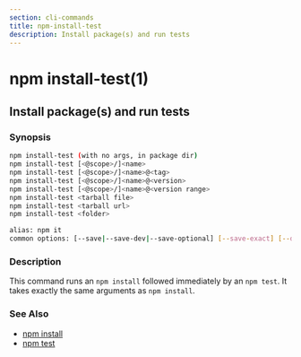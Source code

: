 ```yaml
---
section: cli-commands 
title: npm-install-test
description: Install package(s) and run tests
---
```


# npm install-test(1)

## Install package(s) and run tests

### Synopsis

```bash
npm install-test (with no args, in package dir)
npm install-test [<@scope>/]<name>
npm install-test [<@scope>/]<name>@<tag>
npm install-test [<@scope>/]<name>@<version>
npm install-test [<@scope>/]<name>@<version range>
npm install-test <tarball file>
npm install-test <tarball url>
npm install-test <folder>

alias: npm it
common options: [--save|--save-dev|--save-optional] [--save-exact] [--dry-run]
```

### Description

This command runs an `npm install` followed immediately by an `npm test`. It
takes exactly the same arguments as `npm install`.

### See Also

* [npm install](/cli-commands/npm-install)
* [npm test](/cli-commands/npm-test)
